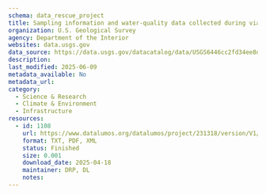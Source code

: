 ```yaml
---
schema: data_rescue_project 
title: Sampling information and water-quality data collected during viable avian influenza virus sampling in Iowa wetlands, 2022.
organization: U.S. Geological Survey
agency: Department of the Interior
websites: data.usgs.gov
data_source: https://data.usgs.gov/datacatalog/data/USGS6446cc2fd34ee8d4adec6c45
description: 
last_modified: 2025-06-09
metadata_available: No
metadata_url: 
category:
  - Science & Research 
  - Climate & Environment 
  - Infrastructure 
resources:
  - id: 1108
    url: https://www.datalumos.org/datalumos/project/231318/version/V1/view
    format: TXT, PDF, XML
    status: Finished
    size: 0.001
    download_date: 2025-04-18
    maintainer: DRP, DL
    notes: 
---
```

